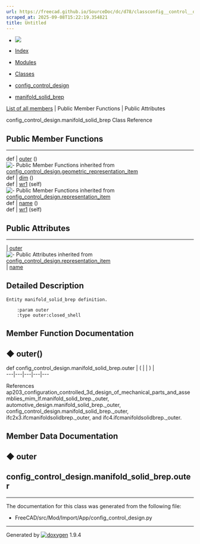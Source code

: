 ```yaml
---
url: https://freecad.github.io/SourceDoc/dc/d78/classconfig__control__design_1_1manifold__solid__brep.html
scraped_at: 2025-09-08T15:22:19.354821
title: Untitled
---
```


  * [ ![](https://www.freecad.org/svg/logo-freecad.svg) ](https://freecadweb.org "FreeCAD")
  * [Index](../../index.html "Index")
  * [Modules](../../modules.html "Modules list")
  * [Classes](../../annotated.html "Annotated list")

  * [config_control_design](../../d4/d07/namespaceconfig__control__design.html)
  * [manifold_solid_brep](../../dc/d78/classconfig__control__design_1_1manifold__solid__brep.html)

[List of all members](../../d2/dd4/classconfig__control__design_1_1manifold__solid__brep-members.html) | Public Member Functions | Public Attributes

config_control_design.manifold_solid_brep Class Reference

##  Public Member Functions  
  
---  
def | [outer](../../dc/d78/classconfig__control__design_1_1manifold__solid__brep.html#aa3e90b0f36ff694a5c0d9b11a32b1f6c) ()  
![-](../../closed.png) Public Member Functions inherited from
[config_control_design.geometric_representation_item](../../d3/d18/classconfig__control__design_1_1geometric__representation__item.html)  
def | [dim](../../d3/d18/classconfig__control__design_1_1geometric__representation__item.html#aac385fb99d009b699d0d77f10ebdc5f1) ()  
def | [wr1](../../d3/d18/classconfig__control__design_1_1geometric__representation__item.html#a779ebde9495ea4132b585e06aa418f13) (self)  
![-](../../closed.png) Public Member Functions inherited from
[config_control_design.representation_item](../../d9/d69/classconfig__control__design_1_1representation__item.html)  
def | [name](../../d9/d69/classconfig__control__design_1_1representation__item.html#a5ea878073c85170f328deff23a9c5732) ()  
def | [wr1](../../d9/d69/classconfig__control__design_1_1representation__item.html#a4cdc1db49341dedc8f271ec89801c713) (self)  
  
##  Public Attributes  
  
---  
|
[outer](../../dc/d78/classconfig__control__design_1_1manifold__solid__brep.html#a075d0c4e654ddc9efa6616f7fe47cf7e)  
![-](../../closed.png) Public Attributes inherited from
[config_control_design.representation_item](../../d9/d69/classconfig__control__design_1_1representation__item.html)  
|
[name](../../d9/d69/classconfig__control__design_1_1representation__item.html#a0e8be677f8410825a46422f3c0e1c128)  
  
## Detailed Description

    
    
    Entity manifold_solid_brep definition.
    
        :param outer
        :type outer:closed_shell

## Member Function Documentation

## ◆ outer()

def config_control_design.manifold_solid_brep.outer  | ( | | ) |   
---|---|---|---|---  
  
References
ap203_configuration_controlled_3d_design_of_mechanical_parts_and_assemblies_mim_lf.manifold_solid_brep._outer,
automotive_design.manifold_solid_brep._outer,
config_control_design.manifold_solid_brep._outer,
ifc2x3.ifcmanifoldsolidbrep._outer, and ifc4.ifcmanifoldsolidbrep._outer.

## Member Data Documentation

## ◆ outer

config_control_design.manifold_solid_brep.outer  
---  
  
* * *

The documentation for this class was generated from the following file:

  * FreeCAD/src/Mod/Import/App/config_control_design.py

* * *

Generated by
[![doxygen](../../doxygen.svg)](https://www.doxygen.org/index.html) 1.9.4


